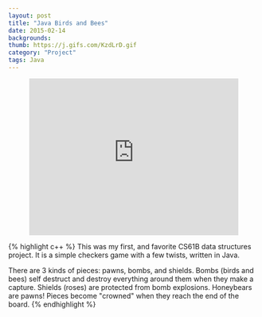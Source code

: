 ```yaml
---
layout: post
title: "Java Birds and Bees"
date: 2015-02-14
backgrounds:  
thumb: https://j.gifs.com/KzdLrD.gif
category: "Project"
tags: Java 
---
```


<center><iframe width="420" height="315" src="https://www.youtube.com/embed/wwrJapA6R64" frameborder="0" allowfullscreen></iframe></center> 

{% highlight c++ %}
This was my first, and favorite CS61B data structures project. It is a simple checkers game with a few twists, written in Java. 

There are 3 kinds of pieces: pawns, bombs, and shields. Bombs (birds and bees) self destruct and destroy everything around them when they make a capture. Shields (roses) are protected from bomb explosions. Honeybears are pawns! Pieces become "crowned" when they reach the end of the board. 
{% endhighlight %}
